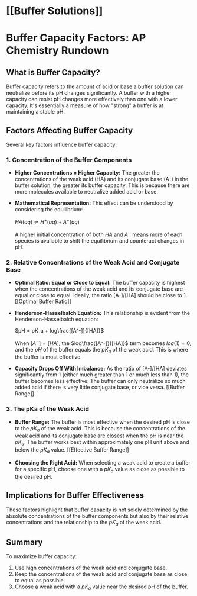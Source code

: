 
# [[Buffer Solutions]]
# Buffer Capacity Factors: AP Chemistry Rundown

## What is Buffer Capacity?

Buffer capacity refers to the amount of acid or base a buffer solution can neutralize before its pH changes significantly. A buffer with a higher capacity can resist pH changes more effectively than one with a lower capacity. It's essentially a measure of how "strong" a buffer is at maintaining a stable pH.

## Factors Affecting Buffer Capacity

Several key factors influence buffer capacity:

### 1. Concentration of the Buffer Components

*   **Higher Concentrations = Higher Capacity:** The greater the concentrations of the weak acid (HA) and its conjugate base (A-) in the buffer solution, the greater its buffer capacity. This is because there are more molecules available to neutralize added acid or base.

*   **Mathematical Representation:** This effect can be understood by considering the equilibrium:

    $HA(aq) \rightleftharpoons H^+(aq) + A^-(aq)$

    A higher initial concentration of both $HA$ and $A^-$ means more of each species is available to shift the equilibrium and counteract changes in pH.

### 2. Relative Concentrations of the Weak Acid and Conjugate Base

*   **Optimal Ratio: Equal or Close to Equal:** The buffer capacity is highest when the concentrations of the weak acid and its conjugate base are equal or close to equal. Ideally, the ratio [A-]/[HA] should be close to 1. [[Optimal Buffer Ratio]]

*   **Henderson-Hasselbalch Equation:** This relationship is evident from the Henderson-Hasselbalch equation:

    $pH = pK_a + log\frac{[A^-]}{[HA]}$

    When $[A^-] = [HA]$, the $log\frac{[A^-]}{[HA]}$ term becomes $log(1) = 0$, and the $pH$ of the buffer equals the $pK_a$ of the weak acid. This is where the buffer is most effective.

*   **Capacity Drops Off With Imbalance:** As the ratio of [A-]/[HA] deviates significantly from 1 (either much greater than 1 or much less than 1), the buffer becomes less effective. The buffer can only neutralize so much added acid if there is very little conjugate base, or vice versa.
    [[Buffer Range]]

### 3. The pKa of the Weak Acid

*   **Buffer Range:** The buffer is most effective when the desired pH is close to the $pK_a$ of the weak acid. This is because the concentrations of the weak acid and its conjugate base are closest when the pH is near the $pK_a$.  The buffer works best within approximately one pH unit above and below the $pK_a$ value. [[Effective Buffer Range]]

*   **Choosing the Right Acid:** When selecting a weak acid to create a buffer for a specific pH, choose one with a $pK_a$ value as close as possible to the desired pH.

## Implications for Buffer Effectiveness

These factors highlight that buffer capacity is not solely determined by the absolute concentrations of the buffer components but also by their relative concentrations and the relationship to the $pK_a$ of the weak acid.

## Summary

To maximize buffer capacity:

1.  Use high concentrations of the weak acid and conjugate base.
2.  Keep the concentrations of the weak acid and conjugate base as close to equal as possible.
3.  Choose a weak acid with a $pK_a$ value near the desired pH of the buffer.

